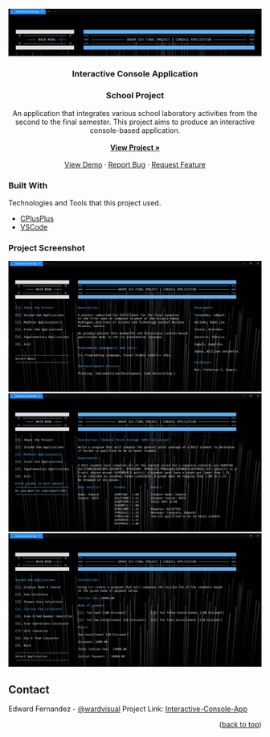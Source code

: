 <!-- ## Members

- [Edward Fernandez](https://www.facebook.com/wardvisual)
- [Mark Lim Estela Galindo](https://www.facebook.com/marklimestella.galindo)
- [Khenjie Santarin](https://www.facebook.com/keeeeeenn665)
- [Flecher Cortez](https://www.facebook.com/chechemr.pogi)
- [Angelika Gaguis](https://www.facebook.com/ghel.gaguis)
- [Williane Antonette Abdon](https://www.facebook.com/willianneantonette.abdon.9) -->

<div id="top"></div>

<!-- PROJECT LOGO -->
<br />
<div align="center">
  <a href="https://github.com/wardvisual/interactive-console-app/">
    <img src="./assets/header.png" alt="banner">
  </a>

  <h3 align="center">Interactive Console Application</h3>
  <h3 align="center">School Project</h3>

  <p align="center">
  An application that integrates various school laboratory activities from the second to the final semester. This project aims to produce an interactive console-based application. 
    <br />
    <br />
    <a href="https://github.com/wardvisual/interactive-console-app"><strong>View Project »</strong></a>
    <br />
    <br />
    <a href="https://github.com/wardvisual/interactive-console-app">View Demo</a>
    ·
    <a href="https://github.com/wardvisual/interactive-console-app/issues">Report Bug</a>
    ·
    <a href="https://github.com/wardvisual/interactive-console-app/issues">Request Feature</a>
  </p>
</div>

<!-- TECH -->

### Built With

Technologies and Tools that this project used.

- [CPlusPlus](https://docs.microsoft.com/en-us/cpp/?view=msvc-170)
- [VSCode](https://code.visualstudio.com/)

<!-- SCREENSHOTS -->

### Project Screenshot

 <a href="https://github.com/wardvisual/interactive-console-app/">
    <img src="./assets/screenshot1.png" alt="banner">
    <img src="./assets/screenshot2.png" alt="banner">
    <img src="./assets/screenshot3.png" alt="banner">
 </a>

<!-- CONTACT -->

## Contact

Edward Fernandez - [@wardvisual](https://twitter.com/wardvisual)
Project Link: [Interactive-Console-App](https://github.com/wardvisual/interactive-console-app)

<p align="right">(<a href="#top">back to top</a>)</p>
